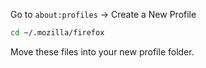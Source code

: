 Go to `about:profiles` -> Create a New Profile

```bash
cd ~/.mozilla/firefox
```

Move these files into your new profile folder.
